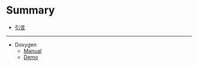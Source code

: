 # Summary

- [引言](README.md)

---

- Doxygen
    - [Manual](Doxygen/Manual/)
    - [Demo](Doxygen/Demo/)
